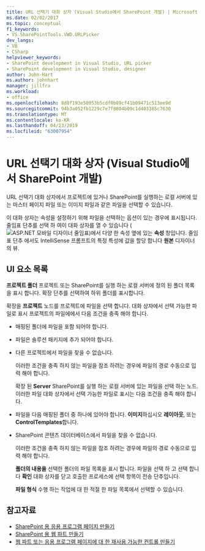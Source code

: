 ```yaml
---
title: URL 선택기 대화 상자 (Visual Studio에서 SharePoint 개발) | Microsoft Docs
ms.date: 02/02/2017
ms.topic: conceptual
f1_keywords:
- VS.SharePointTools.VWD.URLPicker
dev_langs:
- VB
- CSharp
helpviewer_keywords:
- SharePoint development in Visual Studio, URL picker
- SharePoint development in Visual Studio, designer
author: John-Hart
ms.author: johnhart
manager: jillfra
ms.workload:
- office
ms.openlocfilehash: 8d8f193e50053b5cdf0b89cf41b09471c513ee9d
ms.sourcegitcommit: 94b3a052fb1229c7e7f8804b09c1d403385c7630
ms.translationtype: MT
ms.contentlocale: ko-KR
ms.lasthandoff: 04/23/2019
ms.locfileid: "63007954"
---
```

# <a name="url-picker-dialog-box-sharepoint-development-in-visual-studio"></a>URL 선택기 대화 상자 (Visual Studio에서 SharePoint 개발)
  URL 선택기 대화 상자에서 프로젝트에 있거나 SharePoint를 실행하는 로컬 서버에 있는 마스터 페이지 파일 또는 이미지 파일과 같은 파일을 선택할 수 있습니다.

 이 대화 상자는 속성을 설정하기 위해 파일을 선택하는 옵션이 있는 경우에 표시됩니다. 줄임표 단추를 선택 하 여이 대화 상자를 열 수 있습니다 (![ASP.NET 모바일 디자이너 줄임표](../sharepoint/media/mwellipsis.gif "ASP.NET 모바일 디자이너 줄임표"))에서 다양 한 속성 옆에 있는 **속성** 창입니다. 줄임표 단추 에서도 IntelliSense 프롬프트의 특정 특성에 값을 할당 합니다 **원본** 디자이너의 뷰.

## <a name="uielement-list"></a>UI 요소 목록
 **프로젝트 폴더** 프로젝트 또는 SharePoint를 실행 하는 로컬 서버에 정의 된 폴더 목록을 표시 합니다. 확장 단추를 선택하여 하위 폴더를 표시합니다.

 확장을 **프로젝트** 노드를 프로젝트에 파일을 선택 합니다. 대화 상자에서 선택 가능한 파일로 표시 프로젝트의 파일에에서 다음 조건을 충족 해야 합니다.

- 매핑된 폴더에 파일을 포함 되어야 합니다.

- 파일은 솔루션 패키지에 추가 되어야 합니다.

- 다른 프로젝트에서 파일을 찾을 수 없습니다.

  이러한 조건을 충족 하지 않는 파일을 참조 하려는 경우에 파일의 경로 수동으로 입력 해야 합니다.

  확장 된 **Server** SharePoint를 실행 하는 로컬 서버에 있는 파일을 선택 하는 노드. 이러한 파일 대화 상자에서 선택 가능한 파일로 표시는 다음 조건을 충족 해야 합니다.

- 파일을 다음 매핑된 폴더 중 하나에 있어야 합니다. **이미지**하십시오 **레이아웃**, 또는 **ControlTemplates**합니다.

- SharePoint 콘텐츠 데이터베이스에서 파일을 찾을 수 없습니다.

  이러한 조건을 충족 하지 않는 파일을 참조 하려는 경우에 파일의 경로 수동으로 입력 해야 합니다.

  **폴더의 내용을** 선택한 폴더의 파일 목록을 표시 합니다. 파일을 선택 하 고 선택 합니다 **확인** 대화 상자를 닫고 호출한 프로세스에 선택 항목이 전송 단추입니다.

  **파일 형식** 수행 하는 작업에 대 한 적절 한 파일 목록에서 선택할 수 있습니다.

## <a name="see-also"></a>참고자료
- [SharePoint 용 응용 프로그램 페이지 만들기](../sharepoint/creating-application-pages-for-sharepoint.md)
- [SharePoint 용 웹 파트 만들기](../sharepoint/creating-web-parts-for-sharepoint.md)
- [웹 파트 또는 응용 프로그램 페이지에 대 한 재사용 가능한 컨트롤 만들기](../sharepoint/creating-reusable-controls-for-web-parts-or-application-pages.md)
